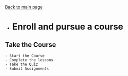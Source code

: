 [Back to main page](https://github.com/samremonte/b1m/blob/main/documentation.md)

- # Enroll and pursue a course

<h2>Take the Course</h2>

	
	- Start the Course
	- Complete the lessons
	- Take the Quiz			
	- Submit Assignments
